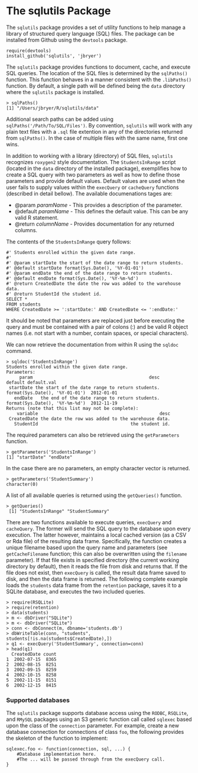 # The sqlutils Package

The `sqlutils` package provides a set of utility functions to help manage a library of structured query language (SQL) files. The package can be installed from Github using the `devtools` package.

	require(devtools)
	install_github('sqlutils', 'jbryer')

The `sqlutils` package provides functions to document, cache, and execute SQL queries. The location of the SQL files is determined by the `sqlPaths()` function. This function behaves in a manner consistent with the `.libPaths()` function.
By default, a single path will be defined being the `data` directory where the `sqlutils` package is installed.

	> sqlPaths()
	[1] "/Users/jbryer/R/sqlutils/data"

Additional search paths can be added using `sqlPaths('/Path/To/SQL/Files')`. By convention, `sqlutils` will work with any plain text files with a `.sql` file extention in any of the directories returned from `sqlPaths()`. In the case of multiple files with the same name, first one wins.

In addition to working with a library (directory) of SQL files, `sqlutils` recognizes `roxygen2` style documentation. The `StudentsInRange` script (located in the `data` directory of the installed package), exemplifies how to create a SQL query with two parameters as well as how to define those parameters and provide default values. Default values are used when the user fails to supply values within the `execQuery` or `cacheQuery` functions (described in detail bellow). The available documenations tages are:

* @param *paramName* - This provides a description of the parameter.
* @default *paramName* - This defines the default value. This can be any valid R statement.
* @return *columnName* - Provides documentation for any returned columns. 

The contents of the `StudentsInRange` query follows:

	#' Students enrolled within the given date range.
	#' 
	#' @param startDate the start of the date range to return students.
	#' @default startDate format(Sys.Date(), '%Y-01-01')
	#' @param endDate the end of the date range to return students.
	#' @default endDate format(Sys.Date(), '%Y-%m-%d')
	#' @return CreatedDate the date the row was added to the warehouse data.
	#' @return StudentId the student id.
	SELECT * 
	FROM students 
	WHERE CreatedDate >= ':startDate:' AND CreatedDate <= ':endDate:'

It should be noted that parameters are replaced just before executing the query and must be contained with a pair of colons (:) and be valid R object names (i.e. not start with a number, contain spaces, or special characters).

We can now retrieve the documentation from within R using the `sqldoc` command.

	> sqldoc('StudentsInRange')
	Students enrolled within the given date range.
	Parameters:
	     param                                            desc                        default default.val
	 startDate the start of the date range to return students. format(Sys.Date(), '%Y-01-01')  2012-01-01
	   endDate   the end of the date range to return students. format(Sys.Date(), '%Y-%m-%d')  2012-11-19
	Returns (note that this list may not be complete):
	    variable                                              desc
	 CreatedDate the date the row was added to the warehouse data.
	   StudentId                                   the student id.

The required parameters can also be retrieved using the `getParameters` function.

	> getParameters('StudentsInRange')
	[1] "startDate" "endDate"

In the case there are no parameters, an empty character vector is returned.

	> getParameters('StudentSummary')
    character(0)

A list of all available queries is returned using the `getQueries()` function.

	> getQueries()
	 [1] "StudentsInRange" "StudentSummary" 

There are two functions available to execute queries, `execQuery` and `cacheQuery`. The former will send the SQL query to the database upon every execution. The latter however, maintains a local cached version (as a CSV or Rda file) of the resulting data frame. Specifically, the function creates a unique filename based upon the query name and parameters (see `getCacheFilename` function; this can also be overwritten using the `filename` parameter). If that file exists in specified directory (the current working directory by default), then it reads the file from disk and returns that. If the file does not exist, then `execQuery` is called, the result data frame saved to disk, and then the data frame is returned. The following complete example loads the `students` data frame from the `retention` package, saves it to a SQLite database, and executes the two included queries.

	> require(RSQLite)
	> require(retention)
	> data(students)
	> m <- dbDriver("SQLite")
	> m <- dbDriver("SQLite")
	> conn <- dbConnect(m, dbname='students.db')
	> dbWriteTable(conn, "students", students[!is.na(students$CreatedDate),])
	> q1 <- execQuery('StudentSummary', connection=conn)
	> head(q1)
	  CreatedDate count
	1  2002-07-15  8365
	2  2002-08-15  8251
	3  2002-09-15  8259
	4  2002-10-15  8258
	5  2002-11-15  8151
	6  2002-12-15  8415

### Supported databases

The `sqlutils` package supports database access using the `RODBC`, `RSQLite`, and `RMySQL` packages using an S3 generic function call called `sqlexec` based upon the class of the `connection` parameter. For example, create a new database connection for connections of class `foo`, the following provides the skeleton of the function to implement:

	sqlexec.foo <- function(connection, sql, ...) {
		#Database implementation here.
		#The ... will be passed through from the execQuery call. 
	}
	

